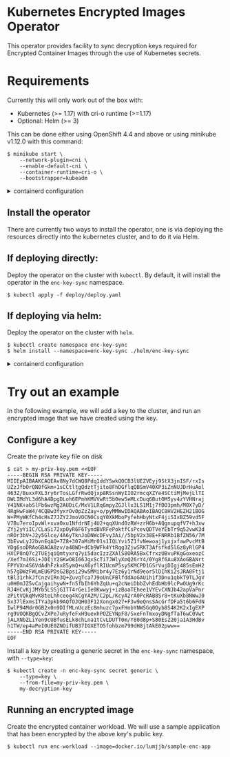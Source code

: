 # Kubernetes Encrypted Images Operator

This operator provides facility to sync decryption keys required for Encrypted Container Images through the use of Kubernetes secrets.

# Requirements

Currently this will only work out of the box with:
- Kubernetes (>= 1.17) with cri-o runtime (>=1.17)
- Optional: Helm (>= 3)

This can be done either using OpenShift 4.4 and above or using minikube v1.12.0
with this command:

```
$ minikube start \
    --network-plugin=cni \
    --enable-default-cni \
    --container-runtime=cri-o \
    --bootstrapper=kubeadm
```
<details>
<summary>containerd configuration</summary>

With additional configuration, it can be used with containerd runtime (>=1.4).
For more info, please refer to the [containerd/cri docs](https://github.com/containerd/cri/blob/master/docs/decryption.md).
</details>

## Install the operator

There are currently two ways to install the operator, one is via deploying
the resources directly into the kubernetes cluster, and to do it via Helm.

## If deploying directly:

Deploy the operator on the cluster with `kubectl`. By default, it will install
the operator in the `enc-key-sync` namespace.
```
$ kubectl apply -f deploy/deploy.yaml
```

## If deploying via helm:

Deploy the operator on the cluster with `helm`. 
```
$ kubectl create namespace enc-key-sync
$ helm install --namespace=enc-key-sync ./helm/enc-key-sync
```

<details>
<summary>containerd configuration</summary>

## If deploying for containerd:

Deploy the operator on the cluster with `helm`, and change the value of the keys
directory to the directory or subdirectory of the containerd configuration. For
example, if the keys directory is set to `/path/to/keys`, then the value of 
`keysDir` can be set to `/path/to/keys` or `/path/to/keys/subfolder`.

```
$ kubectl create namespace enc-key-sync
$ helm install --namespace=enc-key-sync --set keysDir=/path/to/keys ./helm/enc-key-sync
```

</details>

# Try out an example

In the following example, we will add a key to the cluster, and run an encrypted
image that we have created using the key.

## Configure a key

Create the private key file on disk
```
$ cat > my-priv-key.pem <<EOF
-----BEGIN RSA PRIVATE KEY-----
MIIEpAIBAAKCAQEAv8Ny7dCWQ8Pdq1ddYSwkQOCB3lUEZVEyj9StX3jnISF/rxIs
UZzJfbOrQN0fGkm+1sCCtltgQdztTjito8FhDGflqQBSmV40XP3iZnNUJDrHuAol
463Z/BuxxFXL3ry6rTosLGfrRwdQjxp8RSsnWyIIO2rmcqXZYe4SCtiMjMejLlTI
DWLIMdYL3d6hA4DpgDLoh6EPmhKMVVwRt5b0ew5eMLcDuq6ButOM5yv4zYVHNraj
Y41NK+abSlFb6wzMg2AUDiC/MxV1LRq6mpyZGJllx3LS1M1j7fDO3pmh/M0X7yD/
4RgHwFaW4/4CQBw3fyxrOv0pZzZay+o/pyMMWwIDAQABAoIBAQC8HV2HEZH21BOG
W+PMyWKfCh4cHsZ7JZY2JmoVOCN0CsqY0XkMboPyfehHbyNtxF4jiSIxBZ59vd5F
V7Bu7eroIpvWl+xva0xu1NfdrNEj4U2+qqXUnd0zRW+zrH6b+AQgnupqfV7+hJxw
ZYj2yYiIC/CLaSi72xpOyR6F6TyndBVRFePoktfCsPcevQDTVeYEbTr9q52vwK3d
nROr3bV+J2y5Glce/4A6yTknJoDNWcDFvy3Ai//5bpV2x38E+FNRRb1BfZN56/7M
3bEvwLyJ2bvnEqAQ+7Z8+307aMiMr01s1IQLYvi5Z1fvNewoaj1yxjxfawPvcMtB
YDg6soDRAoGBAOA8zv/a48WD+dCb9WFk4YtRqg3ZjwSRKT3Afsfkd5lGz8yRlGP4
HXCP8nQ7c2TUEjqiQmtyxrq7yi5dacIzzZXAlS8ORA5BxCfrxzUBvuPKgGoxeozC
/Xef7mJ6Si+JDIjY2GKwO8I66JgxScTi7JWlyXmQ26rY4/0Yg8f6Au8XAoGBANrt
FPYVXn4S6VdAdhFzkx85ymQ+uX6yflRIUcmP5sySKMCPD1GSrVujDIgj485sEmH2
h57gDWzFWLmEU6PDsG2Bpsi29w5MMibr4y7Ez6y1rNd9eor5lDIhKi2sJRA0Ftj1
tBl31rhkJfCnzVIRn3Q+ZuvgTca7J9oUnCFBlfddAoGAUih1f3Dnu1qbkT9TLJgV
u0H0mJZ5vCajgaihywN+fn5fbIh6YhZqUu+q2cNeiDbbZvhEdbHb9lcPwOUg9rKc
RJ4HCvKjJMYb5LSSjG1TT4rGeiIe0Kwwyj+izBoaTEhee1VYEvCXNJb42apVaPnr
zPitVQkqMvK8teLhhceog4kCgYA2M/C2pL/KcyA2rA0PcRAB8Sr8+tKuXb8NWwJ0
5x37lExmsITYa3pkb9AQfOJQH03F12Xongx027+F3w9eQnsSAcGrfDFa5t6b6FdN
IwlP94Mdr0GB2x0n9DIfMLnUczEc8mhuzc7pxFHobYNWSGq0Oyb8S4K2K2xIgEXP
rg9VOQKBgQCvZXPe7uRyfeFxH9uexhPOZEYNpF8/SxeFnTmxoyDNgfTaT6wC0Vwt
jALXNbZLiYen9cUBfusELk8chLna1tCvLDUTT0m/Y80d8p+S80EsZ20ja1A3HdBv
h1TW/ep4aPeI0UE0ZNOifUB37IGXETO5fohbzm799dH8jtAkE02pww==
-----END RSA PRIVATE KEY-----
EOF
```

Install a key by creating a generic secret in the `enc-key-sync` namespace,
with `--type=key`:

```
$ kubectl create -n enc-key-sync secret generic \
    --type=key \
    --from-file=my-priv-key.pem \
    my-decryption-key
```

## Running an encrypted image

Create the encrypted container workload. We will use a sample application that
has been encrypted by the above key's public key.
```
$ kubectl run enc-workload --image=docker.io/lumjjb/sample-enc-app
```
